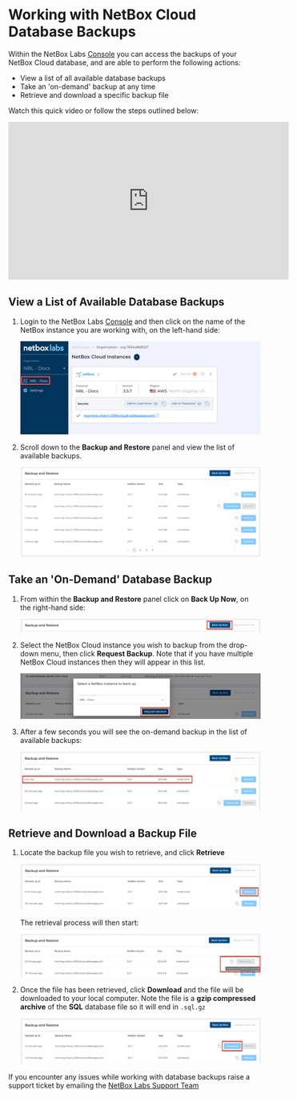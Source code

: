 # Working with NetBox Cloud Database Backups

Within the NetBox Labs [Console](https://console.netboxlabs.com/dashboard/) you can access the backups of your NetBox Cloud database, and are able to perform the following actions:  

- View a list of all available database backups
- Take an 'on-demand' backup at any time
- Retrieve and download a specific backup file  

Watch this quick video or follow the steps outlined below: 

<iframe width="560" height="315" src="https://www.youtube.com/embed/784IcT8Ij7U?si=zM8tvQMt14nH4TWu" title="YouTube video player" frameborder="0" allow="accelerometer; autoplay; clipboard-write; encrypted-media; gyroscope; picture-in-picture; web-share" allowfullscreen></iframe>

## View a List of Available Database Backups

1. Login to the NetBox Labs [Console](https://console.netboxlabs.com/dashboard/) and then click on the name of the NetBox instance you are working with, on the left-hand side:

    ![select netbox instance](../images/backups/list_backups_1.png)

2. Scroll down to the **Backup and Restore** panel and view the list of available backups.

    ![view list of backups](../images/backups/list_backups_2.png)

## Take an 'On-Demand' Database Backup

1. From within the **Backup and Restore** panel click on **Back Up Now**, on the right-hand side: 

    ![back up now](../images/backups/list_backups_3.png)

2. Select the NetBox Cloud instance you wish to backup from the drop-down menu, then click **Request Backup**. Note that if you have multiple NetBox Cloud instances then they will appear in this list. 

    ![request backup](../images/backups/list_backups_4.png)

3. After a few seconds you will see the on-demand backup in the list of available backups: 

    ![on demand backup taken](../images/backups/list_backups_5.png)

## Retrieve and Download a Backup File

1. Locate the backup file you wish to retrieve, and click **Retrieve** 

    ![retrieve backup](../images/backups/list_backups_6.png)

    The retrieval process will then start: 

    ![retrieve backup](../images/backups/list_backups_7.png)

2. Once the file has been retrieved, click **Download** and the file will be downloaded to your local computer. Note the file is a **gzip compressed archive** of the **SQL** database file so it will end in `.sql.gz`

    ![download file](../images/backups/list_backups_8.png)

If you encounter any issues while working with database backups raise a support ticket by emailing the [NetBox Labs Support Team](mailto:support@netboxlabs.com)